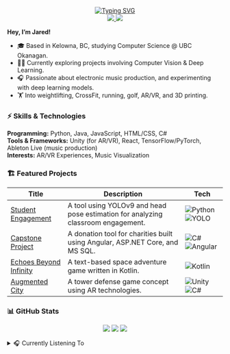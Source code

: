 <p align="center">
<a href="https://github.com/Jared">
    <img src="https://readme-typing-svg.demolab.com?font=Georgia&size=18&duration=2000&pause=100&multiline=true&width=500&height=80&lines=Jared;Computer+Science+Student+%7C+Developer;Health+Sci+Enthusiast+%7C+Electronic+Music+Producer" alt="Typing SVG" />
</a>
<br/>

<!-- Add any personal links you have here -->
<!-- Example:
<a href="https://your-website.com">
    <img src="https://img.shields.io/badge/Website-YourSite-red?style=flat-square">
</a>  
-->
<a href="mailto:jared.waldroff@gmail.com">
    <img src="https://img.shields.io/badge/-Email-red?style=flat-square&logo=gmail&logoColor=white">
</a>

<a href="https://www.linkedin.com/in/jaredwaldroff">
    <img src="https://img.shields.io/badge/-Linkedin-blue?style=flat-square&logo=linkedin">
</a>

</p>

**Hey, I’m Jared!**  
- 🎓 Based in Kelowna, BC, studying Computer Science @ UBC Okanagan.  
- 👨‍💻 Currently exploring projects involving Computer Vision & Deep Learning.  
- 🎧 Passionate about electronic music production, and experimenting with deep learning models.  
- 🏋️ Into weightlifting, CrossFit, running, golf, AR/VR, and 3D printing.  

### ⚡ Skills & Technologies
**Programming:** Python, Java, JavaScript, HTML/CSS, C#  
**Tools & Frameworks:** Unity (for AR/VR), React, TensorFlow/PyTorch, Ableton Live (music production)  
**Interests:** AR/VR Experiences, Music Visualization  

### 🏗️ Featured Projects

| Title | Description | Tech |
|-------|-------------|------|
| [Student Engagement](https://github.com/Jared-Waldroff/StudentEngagement) | A tool using YOLOv9 and head pose estimation for analyzing classroom engagement. | ![Python](https://img.shields.io/badge/Python-black?style=flat-square&logo=python) ![YOLO](https://img.shields.io/badge/YOLO-black?style=flat-square&logo=python) |
| [Capstone Project](https://github.com/COSC-499-W2024/capstone-project-team-6-003) | A donation tool for charities built using Angular, ASP.NET Core, and MS SQL. | ![C#](https://img.shields.io/badge/C%23-black?style=flat-square&logo=csharp) ![Angular](https://img.shields.io/badge/Angular-black?style=flat-square&logo=angular) |
| [Echoes Beyond Infinity](https://github.com/Jared-Waldroff/EchoesBeyondInfinity) | A text-based space adventure game written in Kotlin. | ![Kotlin](https://img.shields.io/badge/Kotlin-black?style=flat-square&logo=kotlin) |
| [Augmented City](https://github.com/Jared-Waldroff/AugmentedCity) | A tower defense game concept using AR technologies. | ![Unity](https://img.shields.io/badge/Unity-black?style=flat-square&logo=unity) ![C#](https://img.shields.io/badge/C%23-black?style=flat-square&logo=csharp) |

### 📊 GitHub Stats
<p align="center">
<img src="http://github-profile-summary-cards.vercel.app/api/cards/profile-details?username=Jared-Waldroff&theme=dracula" />
<img src="http://github-profile-summary-cards.vercel.app/api/cards/repos-per-language?username=Jared-Waldroff&theme=dracula" />
<img src="http://github-profile-summary-cards.vercel.app/api/cards/most-commit-language?username=Jared-Waldroff&theme=dracula" />
</p>

<details>
<summary>🎧 Currently Listening To</summary>
<br>
[![spotify-github-profile](https://spotify-github-profile.kittinanx.com/api/view?uid=jared.waldroff&cover_image=true&theme=novatorem&show_offline=true&bar_color=53b14f&bar_color_cover=false)](https://open.spotify.com/user/jared.waldroff)
</details>


